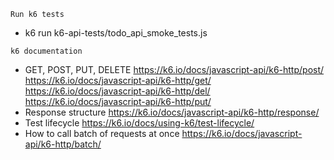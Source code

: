 `Run k6 tests`
- k6 run k6-api-tests/todo_api_smoke_tests.js

`k6 documentation`
- GET, POST, PUT, DELETE
https://k6.io/docs/javascript-api/k6-http/post/
https://k6.io/docs/javascript-api/k6-http/get/
https://k6.io/docs/javascript-api/k6-http/del/
https://k6.io/docs/javascript-api/k6-http/put/
- Response structure
https://k6.io/docs/javascript-api/k6-http/response/
- Test lifecycle
https://k6.io/docs/using-k6/test-lifecycle/
- How to call batch of requests at once 
https://k6.io/docs/javascript-api/k6-http/batch/